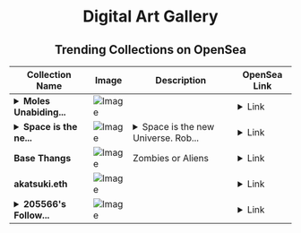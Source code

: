<div align="center">

# Digital Art Gallery

## Trending Collections on OpenSea

| Collection Name                       | Image                                                                                     | Description                       | OpenSea Link                                                                                          |
|---------------------------------------|-------------------------------------------------------------------------------------------|-----------------------------------|--------------------------------------------------------------------------------------------------------|
| **<details><summary>Moles Unabiding...</summary>Moles Unabidingness</details>** | ![Image](https://i.seadn.io/s/raw/files/ee27cdda2c2ba40d52ac203c397e580a.png?w=500&auto=format?w=200&auto=format) |  | <details><summary>Link</summary>[Moles Unabidingness](https://opensea.io/collection/moles-unabidingness)</details> |
| **<details><summary>Space is the ne...</summary>Space is the new Universe</details>** | ![Image](https://i.seadn.io/s/raw/files/6e70f5638a65fa687bf15deaa882a4e9.jpg?w=500&auto=format?w=200&auto=format) | <details><summary>Space is the new Universe. Rob...</summary>Space is the new Universe. Robots inhabit all planets</details> | <details><summary>Link</summary>[Space is the new Universe](https://opensea.io/collection/space-is-the-new-universe)</details> |
| **Base Thangs** | ![Image](https://i.seadn.io/s/raw/files/f4fb1657f95fa3592b3c78615659446f.jpg?w=500&auto=format?w=200&auto=format) | Zombies or Aliens | <details><summary>Link</summary>[Base Thangs](https://opensea.io/collection/base-thangs)</details> |
| **akatsuki.eth** | ![Image](https://i.seadn.io/s/raw/files/c3b7ada59f30b9460e47ea212baf67e2.png?w=500&auto=format?w=200&auto=format) |  | <details><summary>Link</summary>[akatsuki.eth](https://opensea.io/collection/akatsuki-eth)</details> |
| **<details><summary>205566's Follow...</summary>205566's Follower</details>** | ![Image](https://i.seadn.io/s/raw/files/19f9f090920392cc3650cbdf4361755b.png?w=500&auto=format?w=200&auto=format) |  | <details><summary>Link</summary>[205566's Follower](https://opensea.io/collection/205566-s-follower)</details> |

</div>